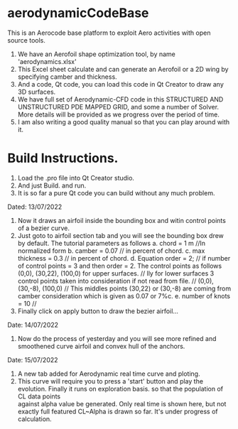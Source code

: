 # aerodynamicCodeBase
This is an Aerocode base platform to exploit Aero activities with open source tools.

1.  We have an Aerofoil shape optimization tool, by name 'aerodynamics.xlsx'
2.  This Excel sheet calculate and can generate an Aerofoil or a 2D wing by specifying camber and thickness.
3.  And a code, Qt code, you can load this code in Qt Creator to draw any 3D surfaces.
4.  We have full set of Aerodynamic-CFD code in this  STRUCTURED AND UNSTRUCTURED PDE MAPPED GRID, and some a number of Solver. More details will be provided 
    as we progress over the period of time. 
5.  I am also writing a good quality manual so that you can play around with it.




# Build Instructions.
1. Load the .pro file into Qt Creator studio.
2. And just Build. and run.
3. It is so far a pure Qt code you can build without any much problem.


Dated: 13/07/2022
1.  Now it draws an airfoil inside the bounding box and witin control points of a bezier curve.
2.  Just goto to airfoil section tab and you will see the bounding box drew by default. The tutorial parameters as follows
    a. chord = 1 m    //In normalized form
    b. camber = 0.07 // in percent of chord.
    c. max thickness = 0.3 // in percent of chord.
    d. Equation order = 2; // if number of control points = 3 and then order = 2. The control points as follows (0,0), (30,22), (100,0) for upper surfaces.
				   // lly for lower surfaces 3 control points taken into consideration if not read from file.
				   // (0,0), (30,-8), (100,0)
                           // This middles points (30,22) or (30,-8) are coming from camber consideration which is given as 0.07 or 7%c.
    e. number of knots = 10 //
3. Finally click on apply button to draw the bezier airfoil...


Date: 14/07/2022
1.  Now do the process of yesterday and you will see more refined and smoothened curve airfoil and convex hull of the anchors.

Date: 15/07/2022
1.  A new tab added for Aerodynamic real time curve and ploting.
2.  This curve will require you to press a 'start' button and play the evolution. Finally it runs on exploration basis. so that the population of CL data points   
    against alpha value be generated. Only real time is shown here, but not exactly full featured CL~Alpha is drawn so far. It's under progress of calculation.
